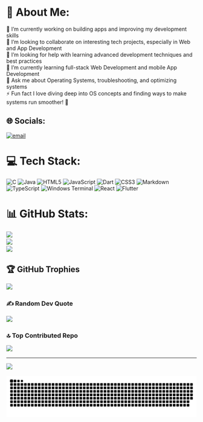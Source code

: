 # 💫 About Me:
🔭 I’m currently working on building apps and improving my development skills<br>👯 I’m looking to collaborate on interesting tech projects, especially in Web and App Development  <br>🤝 I’m looking for help with learning advanced development techniques and best practices  <br>🌱 I’m currently learning full-stack Web Development and mobile App Development  <br>💬 Ask me about Operating Systems, troubleshooting, and optimizing systems<br>⚡ Fun fact I love diving deep into OS concepts and finding ways to make systems run smoother! 🚀  

## 🌐 Socials:
[![email](https://img.shields.io/badge/Email-D14836?logo=gmail&logoColor=white)](mailto:Utkarsh_thakur26@proton.me) 

# 💻 Tech Stack:
![C](https://img.shields.io/badge/c-%2300599C.svg?style=flat&logo=c&logoColor=white) ![Java](https://img.shields.io/badge/java-%23ED8B00.svg?style=flat&logo=openjdk&logoColor=white) ![HTML5](https://img.shields.io/badge/html5-%23E34F26.svg?style=flat&logo=html5&logoColor=white) ![JavaScript](https://img.shields.io/badge/javascript-%23323330.svg?style=flat&logo=javascript&logoColor=%23F7DF1E) ![Dart](https://img.shields.io/badge/dart-%230175C2.svg?style=flat&logo=dart&logoColor=white) ![CSS3](https://img.shields.io/badge/css3-%231572B6.svg?style=flat&logo=css3&logoColor=white) ![Markdown](https://img.shields.io/badge/markdown-%23000000.svg?style=flat&logo=markdown&logoColor=white) ![TypeScript](https://img.shields.io/badge/typescript-%23007ACC.svg?style=flat&logo=typescript&logoColor=white) ![Windows Terminal](https://img.shields.io/badge/Windows%20Terminal-%234D4D4D.svg?style=flat&logo=windows-terminal&logoColor=white) ![React](https://img.shields.io/badge/react-%2320232a.svg?style=flat&logo=react&logoColor=%2361DAFB) ![Flutter](https://img.shields.io/badge/Flutter-%2302569B.svg?style=flat&logo=Flutter&logoColor=white)
# 📊 GitHub Stats:
![](https://github-readme-stats.vercel.app/api?username=utkarsh-48&theme=moltack&hide_border=false&include_all_commits=false&count_private=false)<br/>
![](https://nirzak-streak-stats.vercel.app/?user=utkarsh-48&theme=moltack&hide_border=false)<br/>
![](https://github-readme-stats.vercel.app/api/top-langs/?username=utkarsh-48&theme=moltack&hide_border=false&include_all_commits=false&count_private=false&layout=compact)

## 🏆 GitHub Trophies
![](https://github-profile-trophy.vercel.app/?username=utkarsh-48&theme=catppuccin_latte&no-frame=false&no-bg=true&margin-w=4)

### ✍️ Random Dev Quote
![](https://quotes-github-readme.vercel.app/api?type=horizontal&theme=dark)

### 🔝 Top Contributed Repo
![](https://github-contributor-stats.vercel.app/api?username=utkarsh-48&limit=5&theme=tokyonight&combine_all_yearly_contributions=true)

---
[![](https://visitcount.itsvg.in/api?id=utkarsh-48&icon=0&color=0)](https://visitcount.itsvg.in)

<!-- Proudly created with GPRM ( https://gprm.itsvg.in ) -->
<picture>
  <source media="(prefers-color-scheme: dark)" srcset="https://github.com/utkarsh-48/utkarsh-48/blob/output/github-snake-dark.svg" />
  <source media="(prefers-color-scheme: light)" srcset="https://github.com/utkarsh-48/utkarsh-48/blob/output/github-snake.svg" />
  <img alt="github-snake" src="https://github.com/utkarsh-48/utkarsh-48/blob/output/github-snake.svg" />
</picture>